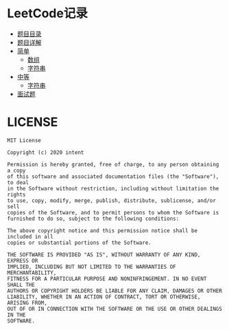 # LeetCode记录

- [题目目录](./leetcode/editor/cn)
- [题目详解](./leetcode/editor/cn/doc)
- [简单](./src/main/simple)
  - [数组](./src/main/simple/array)
  - [字符串](./src/main/simple/string)
- [中等](./src/main/medium)
  - [字符串](./src/main/medium/string)
- [面试题](./src/main/interview)

# LICENSE
    MIT License
    
    Copyright (c) 2020 intent
    
    Permission is hereby granted, free of charge, to any person obtaining a copy
    of this software and associated documentation files (the "Software"), to deal
    in the Software without restriction, including without limitation the rights
    to use, copy, modify, merge, publish, distribute, sublicense, and/or sell
    copies of the Software, and to permit persons to whom the Software is
    furnished to do so, subject to the following conditions:
    
    The above copyright notice and this permission notice shall be included in all
    copies or substantial portions of the Software.
    
    THE SOFTWARE IS PROVIDED "AS IS", WITHOUT WARRANTY OF ANY KIND, EXPRESS OR
    IMPLIED, INCLUDING BUT NOT LIMITED TO THE WARRANTIES OF MERCHANTABILITY,
    FITNESS FOR A PARTICULAR PURPOSE AND NONINFRINGEMENT. IN NO EVENT SHALL THE
    AUTHORS OR COPYRIGHT HOLDERS BE LIABLE FOR ANY CLAIM, DAMAGES OR OTHER
    LIABILITY, WHETHER IN AN ACTION OF CONTRACT, TORT OR OTHERWISE, ARISING FROM,
    OUT OF OR IN CONNECTION WITH THE SOFTWARE OR THE USE OR OTHER DEALINGS IN THE
    SOFTWARE.
